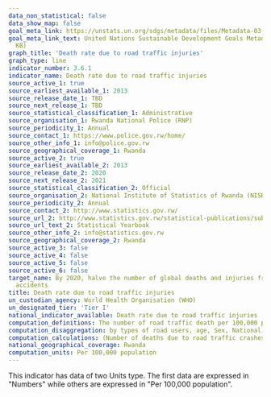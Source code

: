 ```yaml
---
data_non_statistical: false
data_show_map: false
goal_meta_link: https://unstats.un.org/sdgs/metadata/files/Metadata-03-06-01.pdf
goal_meta_link_text: United Nations Sustainable Development Goals Metadata (PDF 213
  KB)
graph_title: 'Death rate due to road traffic injuries'
graph_type: line
indicator_number: 3.6.1
indicator_name: Death rate due to road traffic injuries
source_active_1: true
source_earliest_available_1: 2013
source_release_date_1: TBD
source_next_release_1: TBD
source_statistical_classification_1: Administrative
source_organisation_1: Rwanda National Police (RNP)
source_periodicity_1: Annual
source_contact_1: https://www.police.gov.rw/home/
source_other_info_1: info@police.gov.rw
source_geographical_coverage_1: Rwanda
source_active_2: true
source_earliest_available_2: 2013
source_release_date_2: 2020
source_next_release_2: 2021
source_statistical_classification_2: Official
source_organisation_2: National Institute of Statistics of Rwanda (NISR)
source_periodicity_2: Annual
source_contact_2: http://www.statistics.gov.rw/
source_url_2: http://www.statistics.gov.rw/statistical-publications/subject/statistical-yearbook
source_url_text_2: Statistical Yearbook
source_other_info_2: info@statistics.gov.rw
source_geographical_coverage_2: Rwanda
source_active_3: false
source_active_4: false
source_active_5: false
source_active_6: false
target_name: By 2020, halve the number of global deaths and injuries from road traffic
  accidents
title: Death rate due to road traffic injuries
un_custodian_agency: World Health Organisation (WHO)
un_designated_tier: 'Tier I'
national_indicator_available: Death rate due to road traffic injuries 
computation_definitions: The number of road traffic death per 100,000 population 
computation_disaggregation: by types of road users, age, Sex, National, Province, District & Residence (Urban & Rural)
computation_calculations: (Number of deaths due to road traffic crashes / Population)* 100,000
national_geographical_coverage: Rwanda
computation_units: Per 100,000 population
---
```

This indicator has data of two Units type. The first data are expressed in "Numbers" while others are expressed in "Per 100,000 population". 
